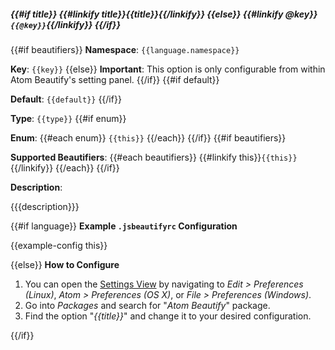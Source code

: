 ##### {{#if title}} {{#linkify title}}{{title}}{{/linkify}} {{else}} {{#linkify @key}}`{{@key}}`{{/linkify}} {{/if}}

{{#if beautifiers}}
**Namespace**: `{{language.namespace}}`

**Key**: `{{key}}`
{{else}}
**Important**: This option is only configurable from within Atom Beautify's setting panel.
{{/if}}
{{#if default}}

**Default**: `{{default}}`
{{/if}}

**Type**: `{{type}}`
{{#if enum}}  

**Enum**: {{#each enum}} `{{this}}` {{/each}}
{{/if}}
{{#if beautifiers}}  

**Supported Beautifiers**: {{#each beautifiers}} {{#linkify this}}`{{this}}`{{/linkify}} {{/each}}
{{/if}}

**Description**:

{{{description}}}

{{#if language}}
**Example `.jsbeautifyrc` Configuration**

{{example-config this}}

{{else}}
**How to Configure**

1. You can open the [Settings View](https://github.com/atom/settings-view) by navigating to
*Edit > Preferences (Linux)*, *Atom > Preferences (OS X)*, or *File > Preferences (Windows)*.
2. Go into *Packages* and search for "*Atom Beautify*" package.
3. Find the option "*{{title}}*" and change it to your desired configuration.

{{/if}}